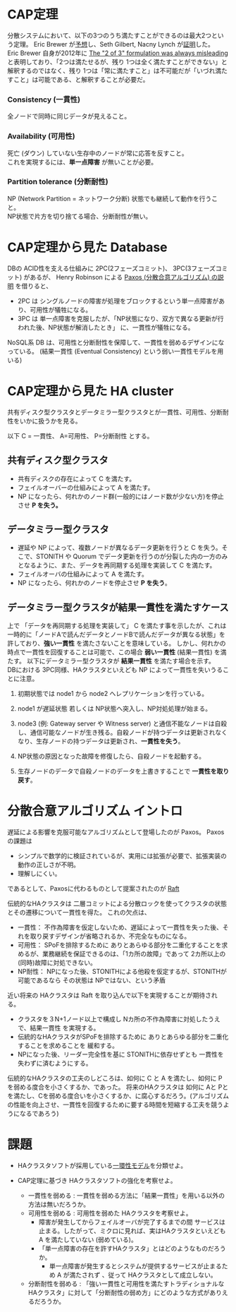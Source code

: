 # CAP定理

分散システムにおいて、以下の3つのうち満たすことができるのは最大2つという定理。
Eric Brewer が[予想][1]し、Seth Gilbert, Nacny Lynch が[証明][2]した。  
Eric Brewer 自身が2012年に [The "2 of 3" formulation was always misleading ][6] と表明しており、「2つは満たせるが、残り 1つは全く満たすことができない」と解釈するのではなく、残り 1つは「常に満たすこと」は不可能だが「いづれ満たすこと」は可能である、と解釈することが必要だ。

### Consistency (一貫性)

全ノードで同時に同じデータが見えること。

### Availability (可用性)

死亡 (ダウン) していない生存中のノードが常に応答を反すこと。  
これを実現するには、**単一点障害** が無いことが必要。

### Partition tolerance (分断耐性)

NP (Network Partition = ネットワーク分断) 状態でも継続して動作を行うこと。  
NP状態で片方を切り捨てる場合、分断耐性が無い。

# CAP定理から見た Database

DBの ACID性を支える仕組みに 2PC(2フェーズコミット)、 3PC(3フェーズコミット) があるが、
Henry Robinson による [Paxos (分散合意アルゴリズム) の説明][3] を借りると、

- 2PC は シングルノードの障害が処理をブロックするという単一点障害があり、可用性が犠牲になる。
- 3PC は 単一点障害を克服したが、「NP状態になり、双方で異なる更新が行われた後、NP状態が解消したとき」 に、一貫性が犠牲になる。

NoSQL系 DB は、可用性と分断耐性を保障して、一貫性を弱めるデザインになっている。
(結果一貫性 (Eventual Consistency) という弱い一貫性モデルを用いる)


# CAP定理から見た HA cluster

共有ディスク型クラスタとデータミラー型クラスタとが一貫性、可用性、分断耐性をいかに扱うかを見る。

以下 C = 一貫性、 A=可用性、 P=分断耐性 とする。

## 共有ディスク型クラスタ

- 共有ディスクの存在によって C を満たす。
- フェイルオーバーの仕組みによって A を満たす。
- NP になったら、何れかのノード群(一般的にはノード数が少ない方)を停止させ **P を失う。**

## データミラー型クラスタ

- 遅延や NP によって、複数ノードが異なるデータ更新を行うと C を失う。そこで、STONITH や Quorum でデータ更新を行うのが分裂した内の一方のみとなるように、また、データを再同期する処理を実装して C を満たす。
- フェイルオーバの仕組みによって A を満たす。
- NP になったら、何れかのノードを停止させ **P を失う**。

## データミラー型クラスタが結果一貫性を満たすケース
上で 「データを再同期する処理を実装して」 C を満たす事を示したが、これは一時的に「ノードAで読んだデータとノードBで読んだデータが異なる状態」を許しており、**強い一貫性** を満たさないことを意味している。
しかし、何れかの時点で一貫性を回復することは可能で、この場合 **弱い一貫性** (結果一貫性) を満たす。
以下にデータミラー型クラスタが **結果一貫性** を満たす場合を示す。  
DBにおける 3PC同様、HAクラスタといえども NP によって一貫性を失いうることに注意。

1. 初期状態では node1 から node2 へレプリケーションを行っている。

2. node1 が遅延状態 若しくは NP状態へ突入し、NP対処処理が始まる。

3. node3 (例: Gateway server や Witness server) と通信不能なノードは自殺し、通信可能なノードが生き残る。自殺ノードが持つデータは更新されなくなり、生存ノードの持つデータは更新され、**一貫性を失う**。

4. NP状態の原因となった故障を修復したら、自殺ノードを起動する。

5. 生存ノードのデータで自殺ノードのデータを上書きすることで **一貫性を取り戻す**。


# 分散合意アルゴリズム イントロ

遅延による影響を克服可能なアルゴリズムとして登場したのが Paxos。 Paxosの課題は

- シンプルで数学的に検証されているが、実用には拡張が必要で、拡張実装の動作の正しさが不明。
- 理解しにくい。

であるとして、Paxosに代わるものとして提案されたのが [Raft][5]

伝統的なHAクラスタは 二層コミットによる分散ロックを使ってクラスタの状態とその遷移について一貫性を得た。
これの欠点は、
- 一貫性： 不作為障害を仮定しないため、遅延によって一貫性を失った後、それを取り戻すデザインが省略されるか、不完全なものになる。
- 可用性： SPoFを排除するために ありとあらゆる部分を二重化することを求めるが、業務継続を保証できるのは、「1カ所の故障」であって 2カ所以上の(同時)故障に対処できない。
- NP耐性： NPになった後、STONITHによる他殺を仮定するが、STONITHが可能であるなら その状態は NPではない、という矛盾

近い将来の HAクラスタは Raft を取り込んで以下を実現することが期待される。
- クラスタを３N+1ノード以上で構成し Nカ所の不作為障害に対処したうえで、結果一貫性 を実現する。
- 伝統的なHAクラスタがSPoFを排除するために ありとあらゆる部分を二重化することを求めることを 緩和する。
- NPになった後、リーダー完全性を基に STONITHに依存せずとも 一貫性を失わずに済むようにする。

伝統的なHAクラスタの工夫のしどころは、如何に C と A を満たし、如何に P を弱める度合を小さくするか、であった。
将来のHAクラスタは 如何に Aと Pとを満たし、Cを弱める度合いを小さくするか、に腐心するだろう。(アルゴリズムの性能を向上させ、一貫性を回復するために要する時間を短縮する工夫を競うようになるであろう)

# 課題
- HAクラスタソフトが採用している[一環性モデル][4]を分類せよ。

- CAP定理に基づき HAクラスタソフトの強化を考察せよ。
	- 一貫性を弱める   : 一貫性を弱める方法に「結果一貫性」を用いる以外の方法は無いだろうか。
	- 可用性を弱める   : 可用性を弱めた HAクラスタを考察せよ。
		-  障害が発生してからフェイルオーバが完了するまでの間 サービスは止まる。したがって、ミクロに見れば、実はHAクラスタといえども A を満たしていない (弱めている)。
		- 「単一点障害の存在を許すHAクラスタ」とはどのようなものだろうか。
			- 単一点障害が発生するとシステムが提供するサービスが止まるため A が満たされず 、従って HAクラスタとして成立しない。
	- 分断耐性を弱める : 「強い一貫性と可用性を満たすトラディショナルなHAクラスタ」に対して「分断耐性の弱め方」にどのような方式がありえるだろうか。

[1]: http://www.cs.berkeley.edu/~brewer/cs262b-2004/PODC-keynote.pdf
[2]: http://lpd.epfl.ch/sgilbert/pubs/BrewersConjecture-SigAct.pdf
[3]: http://the-paper-trail.org/blog/consensus-protocols-paxos/
[4]: http://ossforum.jp/node/840
[5]: https://ramcloud.stanford.edu/wiki/download/attachments/11370504/raft.pdf
[6]: http://www.infoq.com/articles/cap-twelve-years-later-how-the-rules-have-changed
